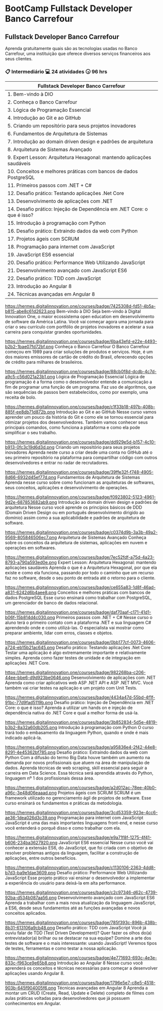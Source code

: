 # BootCamp Fullstack Developer Banco Carrefour

## Fullstack Developer Banco Carrefour

Aprenda gratuitamente quais são as tecnologias usadas no Banco Carrefour, uma instituição que oferece diversos serviços financeiros aos seus clientes.

### :clipboard: Intermediário   :computer: 24 atividades  :clock430: 96 hrs

| Fullstack Developer Banco Carrefour |
|-------------------------------------|
| 1. Bem-vindo à DIO |
| 2. Conheça o Banco Carrefour |
| 3. Lógica de Programação Essencial |
| 4. Introdução ao Git e ao GitHub |
| 5. Criando um repositório para seus projetos inovadores |
| 6. Fundamentos de Arquitetura de Sistemas |
| 7. Introdução ao domain driven design e padrões de arquitetura |
| 8. Arquitetura de Sistemas Avançado |
| 9. Expert Lesson: Arquitetura Hexagonal: mantendo aplicações saudáveis |
| 10. Conceitos e melhores práticas com bancos de dados PostgreSQL |
| 11. Primeiros passos com .NET + C# |
| 12. Desafio prático: Testando aplicações .Net Core |
| 13. Desenvolvimento de aplicações com .NET |
| 14. Desafio prático: Injeção de Dependência em .NET Core: o que é isso? |
| 15. Introdução à programação com Python |
| 16. Desafio prático: Extraindo dados da web com Python |
| 17. Projetos ágeis com SCRUM |
| 18. Programação para internet com JavaScript |
| 19. JavaScript ES6 essencial |
| 20. Desafio prático: Performance Web Utilizando JavaScript |
| 21. Desenvolvimento avançado com JavaScript ES6 |
| 22. Desafio prático: TDD com JavaScript |
| 23. Introdução ao Angular 8 |
| 24. Técnicas avançadas em Angular 8 |


https://hermes.digitalinnovation.one/courses/badge/7425308d-fd51-4b5a-b815-abe8c61d2623.png
Bem-vindo à DIO
Seja bem-vindo à Digital Innovation One, o maior ecossistema open education em desenvolvimento de software da América Latina. Você vai começar agora uma jornada para criar o seu currículo com portfólio de projetos inovadores e acelerar a sua carreira para conquistar grandes oportunidades.

https://hermes.digitalinnovation.one/courses/badge/6ba43efd-e22e-4493-b2b2-1bae07fd72bf.png
Conheça o Banco Carrefour
O Banco Carrefour começou em 1989 para criar soluções de produtos e serviços. Hoje, é um dos maiores emissores de cartão de crédito do Brasil, oferecendo opções de crédito para milhares de brasileiros.

https://hermes.digitalinnovation.one/courses/badge/88cb0f8d-dcdb-4c7d-a9c5-c56d021a23b1.png
Lógica de Programação Essencial
Lógica de programação é a forma como o desenvolvedor entende a comunicação a fim de programar uma função de um programa. Faz uso de algoritmos, que são sequências de passos bem estabelecidos, como por exemplo, uma receita de bolo.

https://hermes.digitalinnovation.one/courses/badge/c1f33b18-497b-408b-885f-ee8db71d872b.png
Introdução ao Git e ao GitHub
Nesse curso vamos aprender um pouco da história do Git e como ele se tornou essencial para otimizar projetos dos desenvolvedores. Também vamos conhecer seus principais comandos, como funciona a plataforma e como ela pode simplificar o seu trabalho.

https://hermes.digitalinnovation.one/courses/badge/dd929e5d-b157-4c10-b913-0fc3c19d6d3d.png
Criando um repositório para seus projetos inovadores
Aprenda neste curso a criar desde uma conta no GitHub até o seu primeiro repositório na plataforma para compartilhar código com outros desenvolvedores e entrar no radar de recrutadores.

https://hermes.digitalinnovation.one/courses/badge/39ffe32f-f748-4905-8d66-6932d45ef77d.png
Fundamentos de Arquitetura de Sistemas
Aprenda nesse curso sobre como funcionam as arquiteturas de softwares, seus conceitos, aplicações e desenvolvimento de operações.

https://hermes.digitalinnovation.one/courses/badge/f0923802-5123-4961-9d2e-687853682ab9.png
Introdução ao domain driven design e padrões de arquitetura
Nesse curso você aprende os princípios básicos de DDD (Domain Driven Design ou em português desenvolvimento dirigido ao domínio) assim como a sua aplicabilidade e padrões de arquitetura de software.

https://hermes.digitalinnovation.one/courses/badge/c0374d9b-3a3b-49a2-9569-805846506ec7.png
Arquitetura de Sistemas Avançado
Conheça sobre os conceitos da arquitetura de sistemas, aplicações em nuvem e operações em softwares.

https://hermes.digitalinnovation.one/courses/badge/7ec52fdf-a75d-4a23-8793-a790a593ed0e.png
Expert Lesson: Arquitetura Hexagonal: mantendo aplicações saudáveis
Aprenda o que é a Arquitetura Hexagonal, por que ela existe e como ela funciona, passando por todo o caminho que um recurso faz no software, desde o seu ponto de entrada até o retorno para o cliente.

https://hermes.digitalinnovation.one/courses/badge/ce655a83-1d8f-46ad-a831-6242d6b4aee8.png
Conceitos e melhores práticas com bancos de dados PostgreSQL
Esse curso ensinará como trabalhar com PostgreSQL, um gerenciador de banco de dados relacional.

https://hermes.digitalinnovation.one/courses/badge/daf70aaf-c171-41d1-b06f-15b814d4c030.png
Primeiros passos com .NET + C#
Nesse curso o aluno terá o primeiro contato com a plataforma .NET e sua linguagem C# aprendendo onde e como utilizá-las. O especialista vai mostrar como preparar ambiente, lidar com erros, classes e objetos.

https://hermes.digitalinnovation.one/courses/badge/0bb177cf-0073-4606-a724-eb15b21ac645.png
Desafio prático: Testando aplicações .Net Core
Testar uma aplicação é algo extremamente importante e relativamente simples. Aprenda como fazer testes de unidade e de integração em aplicações .NET Core.

https://hermes.digitalinnovation.one/courses/badge/982268ba-c206-44ee-bbe6-d9d923be0646.png
Desenvolvimento de aplicações com .NET
Aprenda como criar aplicativos web ASP .NET API e ASP .NET MVC. Você também vai criar testes na aplicação e um projeto com Unit Tests.

https://hermes.digitalinnovation.one/courses/badge/4434a47d-55bd-4f1f-91bc-77d9fad5119b.png
Desafio prático: Injeção de Dependência em .NET Core: o que é isso?
Aprenda a utilizar um hands on e injeção de dependência nativa do .NET Core e qual a melhor forma de usá-la.

https://hermes.digitalinnovation.one/courses/badge/3b852834-5d5e-4819-b3b2-8a32a60db205.png
Introdução à programação com Python
O curso trará todo o embasamento da linguagem Python, quando e onde é mais indicado aplicá-la.

https://hermes.digitalinnovation.one/courses/badge/a95836e4-2f42-44e8-8291-4e45362bf785.png
Desafio prático: Extraindo dados da web com Python
Com a difusão do termo Big Data houve também um aumento na demanda por novos profissionais que atuem na área de manipulação de dados. Aprenda técnicas de web scraping, skill essencial para seguir a carreira em Data Science. Essa técnica será aprendida através do Python, linguagem nº 1 dos profissionais dessa área.

https://hermes.digitalinnovation.one/courses/badge/a2d012ac-78ee-40b0-a96c-3e48d06eaaad.png
Projetos ágeis com SCRUM
SCRUM é um framework utilizado no gerenciamento ágil de projetos de software. Esse curso ensinará os fundamentos e práticas da metodologia.

https://hermes.digitalinnovation.one/courses/badge/3cd53359-923e-4cc6-ae36-1dea026d3c39.png
Programação para internet com JavaScript
JavaScript é uma das mais importantes linguagens front-end, e nesse curso você entenderá o porquê disso e como trabalhar com ela.

https://hermes.digitalinnovation.one/courses/badge/e9a71f8f-1275-4f41-b606-234ba3627920.png
JavaScript ES6 essencial
Nesse curso você vai conhecer a extensão ES6, do JavaScript, que foi criada com o objetivo de resolver problemas antigos da linguagem, facilitar a construção de aplicações, entre outros benefícios.

https://hermes.digitalinnovation.one/courses/badge/c1130106-2363-4dd8-b7d3-ba9e1dae3609.png
Desafio prático: Performance Web Utilizando JavaScript
Esse projeto prático vai ensinar o desenvolvedor a implementar a experiência do usuário para deixá-la em alta performance.

https://hermes.digitalinnovation.one/courses/badge/c2c97346-d62c-4739-92ba-d534b087aa56.png
Desenvolvimento avançado com JavaScript ES6
Aprenda a trabalhar com a mais nova atualização da linguagem JavaScript, a ES6, desde seus fundamentos até as funções avançadas e novos conceitos aplicados.

https://hermes.digitalinnovation.one/courses/badge/785f393c-896b-438b-8b31-613106a9cb48.png
Desafio prático: TDD com JavaScript
Você já ouviu falar de TDD (Test Driven Development)? Quer fazer os olhos do(a) entrevistador(a) brilhar ou se destacar na sua equipe? Domine a arte dos testes de software e o mais interessante: usando JavaScript! Veremos tipos de testes, ferramentas e como testar a nossa aplicação.

https://hermes.digitalinnovation.one/courses/badge/4e771693-693c-4e3e-833c-f963ce9e65b8.png
Introdução ao Angular 8
Nesse curso você aprenderá os conceitos e técnicas necessárias para começar a desenvolver aplicações usando Angular 8.

https://hermes.digitalinnovation.one/courses/badge/1796e5e7-c8e5-4518-903b-645f904005f6.png
Técnicas avançadas em Angular 8
Aprenda a montar um CRUD (Create, Read, Update e Delete) completo de filmes com aulas práticas voltadas para desenvolvedores que já possuem conhecimentos em Angular.
